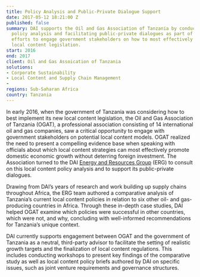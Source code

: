 ```yaml
---
title: Policy Analysis and Public-Private Dialogue Support
date: 2017-05-12 18:21:00 Z
published: false
summary: DAI supports the Oil and Gas Association of Tanzania by conducting comparative
  policy analysis and facilitating public-private dialogues as part of the Association's
  efforts to engage government stakeholders on how to most effectively implement new
  local content legislation.
start: 2016
end: 2017
client: Oil and Gas Assoication of Tanzania
solutions:
- Corporate Sustainability
- Local Content and Supply Chain Management
- 
regions: Sub-Saharan Africa
country: Tanzania
---
```


In early 2016, when the government of Tanzania was considering how to best implement its new local content legislation, the Oil and Gas Association of Tanzania (OGAT), a professional association consisting of 14 international oil and gas companies, saw a critical opportunity to engage with government stakeholders on potential local content models. OGAT realized the need to present a compelling evidence base when speaking with officials about which local content strategies can most effectively promote domestic economic growth without deterring foreign investment. The Association turned to the DAI [Energy and Resources Group](http://dai.com/who-we-are/energy-and-resources-group) (ERG) to consult on this local content policy analysis and to support its public-private dialogues.

Drawing from DAI’s years of research and work building up supply chains throughout Africa, the ERG team authored a comparative analysis of Tanzania’s current local content policies in relation to six other oil- and gas-producing countries in Africa. Through these in-depth case studies, DAI helped OGAT examine which policies were successful in other countries, which were not, and why, concluding with well-informed recommendations for Tanzania’s unique context.

DAI currently supports engagement between OGAT and the government of Tanzania as a neutral, third-party advisor to facilitate the setting of realistic growth targets and the finalization of local content regulations. This includes conducting workshops to present key findings of the comparative study as well as local content policy briefs authored by DAI on specific issues, such as joint venture requirements and governance structures.